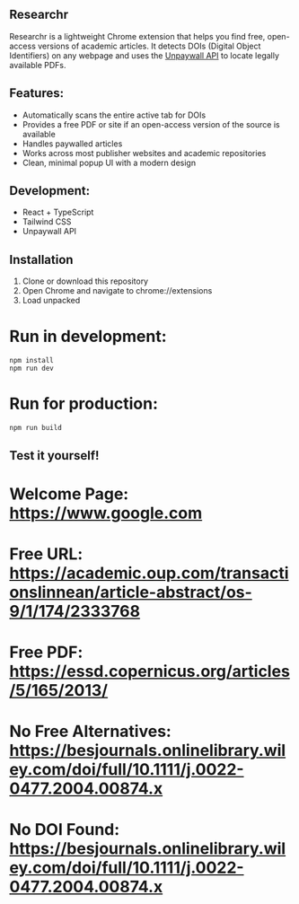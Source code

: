 ## Researchr

Researchr is a lightweight Chrome extension that helps you find free, open-access versions of academic articles. It detects DOIs (Digital Object Identifiers) on any webpage and uses the [Unpaywall API](https://unpaywall.org) to locate legally available PDFs.

## Features:

- Automatically scans the entire active tab for DOIs
- Provides a free PDF or site if an open-access version of the source is available
- Handles paywalled articles
- Works across most publisher websites and academic repositories
- Clean, minimal popup UI with a modern design

## Development:

- React + TypeScript
- Tailwind CSS
- Unpaywall API

## Installation

1. Clone or download this repository
2. Open Chrome and navigate to chrome://extensions
3. Load unpacked

# Run in development:

    npm install
    npm run dev

# Run for production:

    npm run build

## Test it yourself!

# Welcome Page: https://www.google.com

# Free URL: https://academic.oup.com/transactionslinnean/article-abstract/os-9/1/174/2333768

# Free PDF: https://essd.copernicus.org/articles/5/165/2013/

# No Free Alternatives: https://besjournals.onlinelibrary.wiley.com/doi/full/10.1111/j.0022-0477.2004.00874.x

# No DOI Found: https://besjournals.onlinelibrary.wiley.com/doi/full/10.1111/j.0022-0477.2004.00874.x
